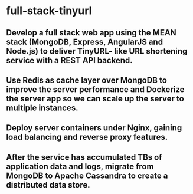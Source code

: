 # full-stack-tinyurl

## Develop a full stack web app using the MEAN stack (MongoDB, Express, AngularJS and Node.js) to deliver TinyURL- like URL shortening service with a REST API backend.  
## Use Redis as cache layer over MongoDB to improve the server performance and Dockerize the server app so we can scale up the server to multiple instances.  
## Deploy server containers under Nginx, gaining load balancing and reverse proxy features.  
## After the service has accumulated TBs of application data and logs, migrate from MongoDB to Apache Cassandra to create a distributed data store.
